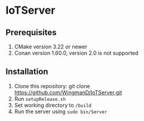 # IoTServer

## Prerequisites
1. CMake version 3.22 or newer
2. Conan version 1.60.0, version 2.0 is not supported

## Installation
1. Clone this repository: git clone https://github.com/WingmanD/IoTServer.git
2. Run `setupRelease.sh`
3. Set working directory to `/build`
4. Run the server using `sudo bin/Server`
